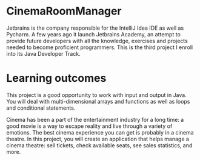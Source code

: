# CinemaRoomManager

Jetbrains is the company responsible for the IntelliJ Idea IDE as well as Pycharm. A few years ago it launch Jetbrains Academy, an attempt to provide future developers with all the knowledge, exercises and projects needed to become proficient programmers. This is the third project I enroll into its Java Developer Track.

# Learning outcomes

This project is a good opportunity to work with input and output in Java. You will deal with multi-dimensional arrays and functions as well as loops and conditional statements.

Cinema has been a part of the entertainment industry for a long time: a good movie is a way to escape reality and live through a variety of emotions. The best cinema experience you can get is probably in a cinema theatre. In this project, you will create an application that helps manage a cinema theatre: sell tickets, check available seats, see sales statistics, and more.
